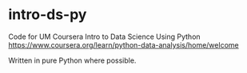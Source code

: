 # intro-ds-py
Code for UM Coursera Intro to Data Science Using Python
https://www.coursera.org/learn/python-data-analysis/home/welcome

Written in pure Python where possible.
